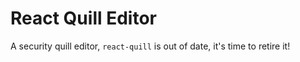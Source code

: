 # React Quill Editor

A security quill editor, `react-quill` is out of date, it's time to retire it!

